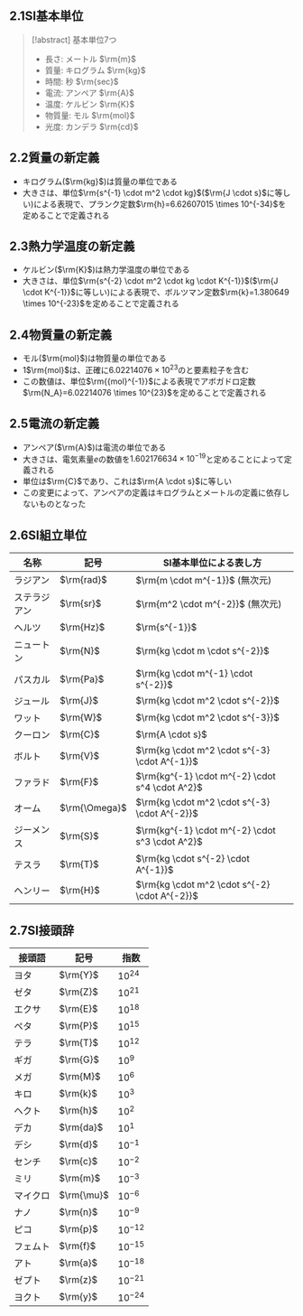 ## $2.1$SI基本単位
> [!abstract] 基本単位$7$つ
>    - 長さ: メートル $\rm{m}$
>    - 質量: キログラム $\rm{kg}$
>    - 時間: 秒 $\rm{sec}$
>    - 電流: アンペア $\rm{A}$
>    - 温度: ケルビン $\rm{K}$
>    - 物質量: モル $\rm{mol}$
>    - 光度: カンデラ $\rm{cd}$

## $2.2$質量の新定義
- キログラム($\rm{kg}$)は質量の単位である
- 大きさは、単位$\rm{s^{-1} \cdot m^2 \cdot kg}$($\rm{J \cdot s}$に等しい)による表現で、プランク定数$\rm{h}=6.62607015 \times 10^{-34}$を定めることで定義される

## $2.3$熱力学温度の新定義
- ケルビン($\rm{K}$)は熱力学温度の単位である
- 大きさは、単位$\rm{s^{-2} \cdot m^2 \cdot kg \cdot K^{-1}}$($\rm{J \cdot K^{-1}}$に等しい)による表現で、ボルツマン定数$\rm{k}=1.380649 \times 10^{-23}$を定めることで定義される

## $2.4$物質量の新定義
- モル($\rm{mol}$)は物質量の単位である
- $1$$\rm{mol}$は、正確に$6.02214076 \times 10^{23}$のと要素粒子を含む
- この数値は、単位$\rm{{mol}^{-1}}$による表現でアボガドロ定数$\rm{N_A}=6.02214076 \times 10^{23}$を定めることで定義される

## $2.5$電流の新定義
- アンペア($\rm{A}$)は電流の単位である
- 大きさは、電気素量$e$の数値を$1.602176634 \times 10^{-19}$と定めることによって定義される
- 単位は$\rm{C}$であり、これは$\rm{A \cdot s}$に等しい
- この変更によって、アンペアの定義はキログラムとメートルの定義に依存しないものとなった

## $2.6$SI組立単位

| 名称 | 記号 | SI基本単位による表し方 |
| ---- | ---- | ---- |
| ラジアン | $\rm{rad}$ | $\rm{m \cdot m^{-1}}$ (無次元) |
| ステラジアン | $\rm{sr}$ | $\rm{m^2 \cdot m^{-2}}$ (無次元) |
| ヘルツ | $\rm{Hz}$ | $\rm{s^{-1}}$ |
| ニュートン | $\rm{N}$ | $\rm{kg \cdot m \cdot s^{-2}}$ |
| パスカル | $\rm{Pa}$ | $\rm{kg \cdot m^{-1} \cdot s^{-2}}$ |
| ジュール | $\rm{J}$ | $\rm{kg \cdot m^2 \cdot s^{-2}}$ |
| ワット | $\rm{W}$ | $\rm{kg \cdot m^2 \cdot s^{-3}}$ |
| クーロン | $\rm{C}$ | $\rm{A \cdot s}$ |
| ボルト | $\rm{V}$ | $\rm{kg \cdot m^2 \cdot s^{-3} \cdot A^{-1}}$ |
| ファラド | $\rm{F}$ | $\rm{kg^{-1} \cdot m^{-2} \cdot s^4 \cdot A^2}$ |
| オーム | $\rm{\Omega}$ | $\rm{kg \cdot m^2 \cdot s^{-3} \cdot A^{-2}}$ |
| ジーメンス | $\rm{S}$ | $\rm{kg^{-1} \cdot m^{-2} \cdot s^3 \cdot A^2}$ |
| テスラ | $\rm{T}$ | $\rm{kg \cdot s^{-2} \cdot A^{-1}}$ |
| ヘンリー | $\rm{H}$ | $\rm{kg \cdot m^2 \cdot s^{-2} \cdot A^{-2}}$ |

## $2.7$SI接頭辞

| 接頭語 | 記号 | 指数 |
| ---- | ---- | ---- |
| ヨタ | $\rm{Y}$ | $10^{24}$ |
| ゼタ | $\rm{Z}$ | $10^{21}$ |
| エクサ | $\rm{E}$ | $10^{18}$ |
| ペタ | $\rm{P}$ | $10^{15}$ |
| テラ | $\rm{T}$ | $10^{12}$ |
| ギガ | $\rm{G}$ | $10^{9}$ |
| メガ | $\rm{M}$ | $10^{6}$ |
| キロ | $\rm{k}$ | $10^{3}$ |
| ヘクト | $\rm{h}$ | $10^{2}$ |
| デカ | $\rm{da}$ | $10^{1}$ |
| デシ | $\rm{d}$ | $10^{-1}$ |
| センチ | $\rm{c}$ | $10^{-2}$ |
| ミリ | $\rm{m}$ | $10^{-3}$ |
| マイクロ | $\rm{\mu}$ | $10^{-6}$ |
| ナノ | $\rm{n}$ | $10^{-9}$ |
| ピコ | $\rm{p}$ | $10^{-12}$ |
| フェムト | $\rm{f}$ | $10^{-15}$ |
| アト | $\rm{a}$ | $10^{-18}$ |
| ゼプト | $\rm{z}$ | $10^{-21}$ |
| ヨクト | $\rm{y}$ | $10^{-24}$ |


